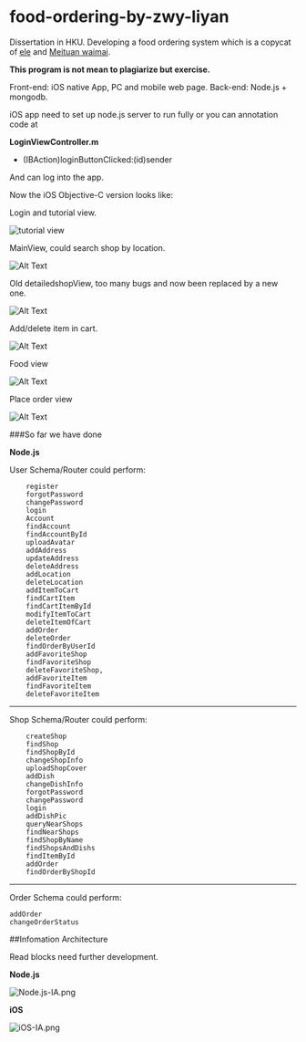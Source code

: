 # food-ordering-by-zwy-liyan

Dissertation in HKU. Developing a food ordering system which is a copycat of [ele](https://www.ele.me/) and [Meituan waimai](http://waimai.meituan.com/). 

**This program is not mean to plagiarize but exercise.**


Front-end: iOS native App, PC and mobile web page. 
Back-end: Node.js + mongodb.

iOS app need to set up node.js server to run fully or you can annotation code at 

**LoginViewController.m**
- (IBAction)loginButtonClicked:(id)sender

And can log into the app.

Now the iOS Objective-C version looks like:      

Login and tutorial view.     

![tutorial view](https://github.com/Thanatos-L/food-ordering-by-zwy-liyan/blob/master/readme/login.gif)


MainView, could search shop by location.     

![Alt Text](https://github.com/Thanatos-L/food-ordering-by-zwy-liyan/blob/master/readme/MainView.gif)


Old detailedshopView, too many bugs and now been replaced by a new one.     

![Alt Text](https://github.com/Thanatos-L/food-ordering-by-zwy-liyan/blob/master/readme/detailedview.gif)


Add/delete item in cart.      

![Alt Text](https://github.com/Thanatos-L/food-ordering-by-zwy-liyan/blob/master/readme/cartView.gif)


Food view      

![Alt Text](https://github.com/Thanatos-L/food-ordering-by-zwy-liyan/blob/master/readme/foodView.gif)


Place order view      

![Alt Text](https://github.com/Thanatos-L/food-ordering-by-zwy-liyan/blob/master/readme/Placeorder.gif)

###So far we have done

**Node.js**

User Schema/Router could perform:
```
    register
    forgotPassword
    changePassword
    login
    Account
    findAccount
    findAccountById
    uploadAvatar
    addAddress
    updateAddress
    deleteAddress
    addLocation
    deleteLocation
    addItemToCart
    findCartItem
    findCartItemById
    modifyItemToCart
    deleteItemOfCart
    addOrder
    deleteOrder
    findOrderByUserId
    addFavoriteShop
    findFavoriteShop
    deleteFavoriteShop,
    addFavoriteItem
    findFavoriteItem
    deleteFavoriteItem
```

-------

Shop Schema/Router could perform:
```
    createShop
    findShop
    findShopById
    changeShopInfo
    uploadShopCover
    addDish
    changeDishInfo
    forgotPassword
    changePassword
    login
    addDishPic
    queryNearShops
    findNearShops
    findShopByName
    findShopsAndDishs
    findItemById
    addOrder
    findOrderByShopId
```
------
Order Schema could perform:
```
addOrder
changeOrderStatus
```


##Infomation Architecture

Read blocks need further development.

**Node.js**

![Node.js-IA.png](https://github.com/Thanatos-L/food-ordering-by-zwy-liyan/blob/master/readme/Node.js-IA.png)

**iOS**

![iOS-IA.png](https://github.com/Thanatos-L/food-ordering-by-zwy-liyan/blob/master/readme/iOS-IA.png)
